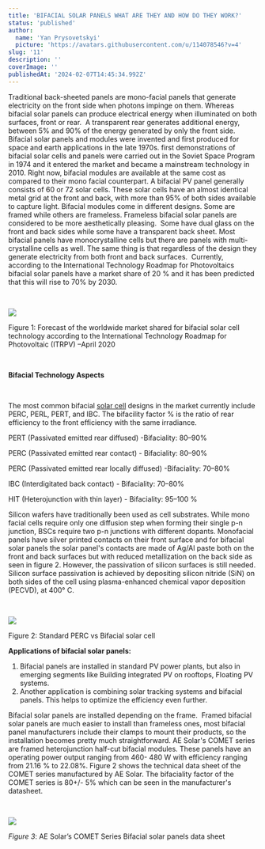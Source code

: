 ```yaml
---
title: 'BIFACIAL SOLAR PANELS WHAT ARE THEY AND HOW DO THEY WORK?'
status: 'published'
author:
  name: 'Yan Prysovetskyi'
  picture: 'https://avatars.githubusercontent.com/u/114078546?v=4'
slug: '11'
description: ''
coverImage: ''
publishedAt: '2024-02-07T14:45:34.992Z'
---
```


Traditional back-sheeted panels are mono-facial panels that generate electricity on the front side when photons impinge on them. Whereas bifacial solar panels can produce electrical energy when illuminated on both surfaces, front or rear.  A transparent rear generates additional energy, between 5% and 90% of the energy generated by only the front side. Bifacial solar panels and modules were invented and first produced for space and earth applications in the late 1970s. first demonstrations of bifacial solar cells and panels were carried out in the Soviet Space Program in 1974 and it entered the market and became a mainstream technology in 2010. Right now, bifacial modules are available at the same cost as compared to their mono facial counterpart. A bifacial PV panel generally consists of 60 or 72 solar cells. These solar cells have an almost identical metal grid at the front and back, with more than 95% of both sides available to capture light. Bifacial modules come in different designs. Some are framed while others are frameless. Frameless bifacial solar panels are considered to be more aesthetically pleasing.  Some have dual glass on the front and back sides while some have a transparent back sheet. Most bifacial panels have monocrystalline cells but there are panels with multi-crystalline cells as well. The same thing is that regardless of the design they generate electricity from both front and back surfaces.  Currently, according to the International Technology Roadmap for Photovoltaics bifacial solar panels have a market share of 20 % and it has been predicted that this will rise to 70% by 2030.

 

![](https://ae-solar.com/wp-content/uploads/2023/01/1-1-1024x474.jpg)

Figure 1: Forecast of the worldwide market shared for bifacial solar cell technology according to the International Technology Roadmap for Photovoltaic (ITRPV) –April 2020

 

**Bifacial Technology Aspects**

 

The most common bifacial [solar cell](https://ae-solar.com/) designs in the market currently include PERC, PERL, PERT, and IBC. The bifacility factor % is the ratio of rear efficiency to the front efficiency with the same irradiance.

PERT (Passivated emitted rear diffused) -Bifaciality: 80–90%

PERC (Passivated emitted rear contact) - Bifaciality: 80–90%

PERC (Passivated emitted rear locally diffused) -Bifaciality: 70–80%

IBC (Interdigitated back contact) - Bifaciality: 70–80%

HIT (Heterojunction with thin layer) - Bifaciality: 95–100 %

Silicon wafers have traditionally been used as cell substrates. While mono facial cells require only one diffusion step when forming their single p-n junction, BSCs require two p-n junctions with different dopants. Monofacial panels have silver printed contacts on their front surface and for bifacial solar panels the solar panel's contacts are made of Ag/Al paste both on the front and back surfaces but with reduced metallization on the back side as seen in figure 2. However, the passivation of silicon surfaces is still needed. Silicon surface passivation is achieved by depositing silicon nitride (SiN) on both sides of the cell using plasma-enhanced chemical vapor deposition (PECVD), at 400° C.

 

![](https://ae-solar.com/wp-content/uploads/2023/01/2-1024x633.jpg)

Figure 2: Standard PERC vs Bifacial solar cell

**Applications of bifacial solar panels:**

1. Bifacial panels are installed in standard PV power plants, but also in emerging segments like Building integrated PV on rooftops, Floating PV systems.
2. Another application is combining solar tracking systems and bifacial panels. This helps to optimize the efficiency even further.

Bifacial solar panels are installed depending on the frame.  Framed bifacial solar panels are much easier to install than frameless ones, most bifacial panel manufacturers include their clamps to mount their products, so the installation becomes pretty much straightforward. AE Solar's COMET series are framed heterojunction half-cut bifacial modules. These panels have an operating power output ranging from 460- 480 W with efficiency ranging from 21.16 % to 22.08%. Figure 2 shows the technical data sheet of the COMET series manufactured by AE Solar. The bifaciality factor of the COMET series is 80+/- 5% which can be seen in the manufacturer's datasheet.

 

![](https://ae-solar.com/wp-content/uploads/2023/01/3-1024x492.jpg)

*Figure 3*: AE Solar’s COMET Series Bifacial solar panels data sheet

 

 